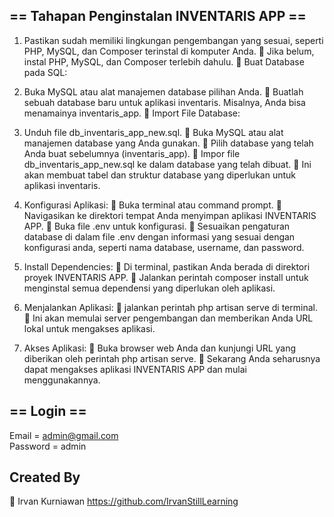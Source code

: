 ## == Tahapan Penginstalan INVENTARIS APP ==

1. Pastikan sudah memiliki lingkungan pengembangan yang sesuai, seperti PHP, MySQL, dan Composer terinstal di komputer Anda.
    💠 Jika belum, instal PHP, MySQL, dan Composer terlebih dahulu.
    💠 Buat Database pada SQL:

2. Buka MySQL atau alat manajemen database pilihan Anda.
    💠 Buatlah sebuah database baru untuk aplikasi inventaris. Misalnya, Anda bisa menamainya inventaris_app.
    💠 Import File Database:

3. Unduh file db_inventaris_app_new.sql.
    💠 Buka MySQL atau alat manajemen database yang Anda gunakan.
    💠 Pilih database yang telah Anda buat sebelumnya (inventaris_app).
    💠 Impor file db_inventaris_app_new.sql ke dalam database yang telah dibuat.
    💠 Ini akan membuat tabel dan struktur database yang diperlukan untuk aplikasi inventaris.

4. Konfigurasi Aplikasi:
    💠 Buka terminal atau command prompt.
    💠 Navigasikan ke direktori tempat Anda menyimpan aplikasi INVENTARIS APP.
    💠 Buka file .env untuk konfigurasi.
    💠 Sesuaikan pengaturan database di dalam file .env dengan informasi yang sesuai dengan konfigurasi anda, seperti nama database, username, dan password.

5. Install Dependencies:
    💠 Di terminal, pastikan Anda berada di direktori proyek INVENTARIS APP.
    💠 Jalankan perintah composer install untuk menginstal semua dependensi yang diperlukan oleh aplikasi.

6. Menjalankan Aplikasi:
    💠 jalankan perintah php artisan serve di terminal.
    💠 Ini akan memulai server pengembangan dan memberikan Anda URL lokal untuk mengakses aplikasi.

7. Akses Aplikasi:
    💠 Buka browser web Anda dan kunjungi URL yang diberikan oleh perintah php artisan serve.
    💠 Sekarang Anda seharusnya dapat mengakses aplikasi INVENTARIS APP dan mulai menggunakannya.


## == Login ==
Email = admin@gmail.com  
Password = admin


## Created By
🧫 Irvan Kurniawan
https://github.com/IrvanStillLearning